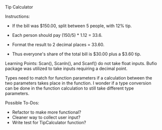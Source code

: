 Tip Calculator

Instructions:

- If the bill was $150.00, split between 5 people, with 12% tip.

- Each person should pay (150/5) * 1.12 = 33.6.

- Format the result to 2 decimal places = 33.60.

- Thus everyone's share of the total bill is $30.00 plus a $3.60 tip.

Learning Points: Scan(), Scanln(), and Scanf() do not take float inputs. Bufio package was utilized to take inputs requiring a decimal point.

Types need to match for function parameters if a calculation between the two parameters takes place in the function. I wonder if a type conversion can be done in the function calculation to still take different type parameters.

Possible To-Dos:
- Refactor to make more functional?
- Cleaner way to collect user input?
- Write test for TipCalculator function?